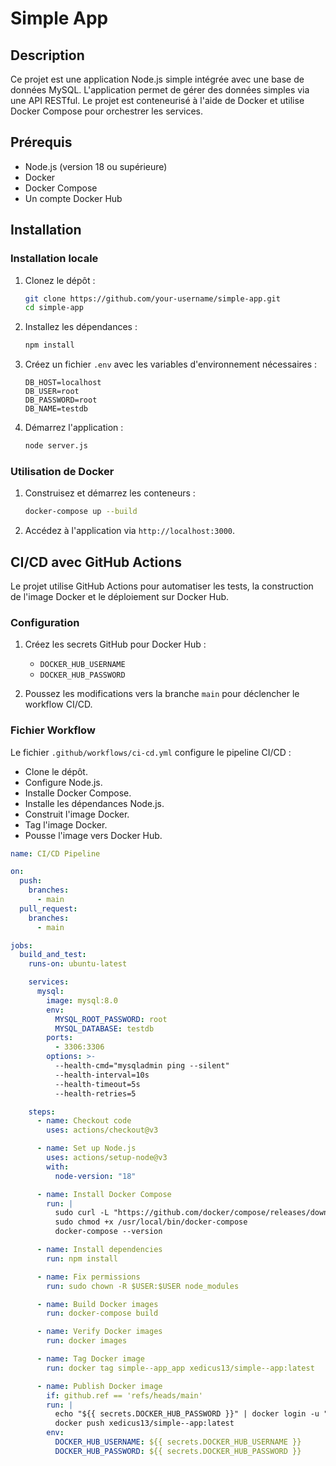 # Simple App

## Description

Ce projet est une application Node.js simple intégrée avec une base de données MySQL. L'application permet de gérer des données simples via une API RESTful. Le projet est conteneurisé à l'aide de Docker et utilise Docker Compose pour orchestrer les services.

## Prérequis

- Node.js (version 18 ou supérieure)
- Docker
- Docker Compose
- Un compte Docker Hub

## Installation

### Installation locale

1. Clonez le dépôt :

   ```sh
   git clone https://github.com/your-username/simple-app.git
   cd simple-app
   ```

2. Installez les dépendances :

   ```sh
   npm install
   ```

3. Créez un fichier `.env` avec les variables d'environnement nécessaires :

   ```env
   DB_HOST=localhost
   DB_USER=root
   DB_PASSWORD=root
   DB_NAME=testdb
   ```

4. Démarrez l'application :
   ```sh
   node server.js
   ```

### Utilisation de Docker

1. Construisez et démarrez les conteneurs :

   ```sh
   docker-compose up --build
   ```

2. Accédez à l'application via `http://localhost:3000`.

## CI/CD avec GitHub Actions

Le projet utilise GitHub Actions pour automatiser les tests, la construction de l'image Docker et le déploiement sur Docker Hub.

### Configuration

1. Créez les secrets GitHub pour Docker Hub :

   - `DOCKER_HUB_USERNAME`
   - `DOCKER_HUB_PASSWORD`

2. Poussez les modifications vers la branche `main` pour déclencher le workflow CI/CD.

### Fichier Workflow

Le fichier `.github/workflows/ci-cd.yml` configure le pipeline CI/CD :

- Clone le dépôt.
- Configure Node.js.
- Installe Docker Compose.
- Installe les dépendances Node.js.
- Construit l'image Docker.
- Tag l'image Docker.
- Pousse l'image vers Docker Hub.

```yaml
name: CI/CD Pipeline

on:
  push:
    branches:
      - main
  pull_request:
    branches:
      - main

jobs:
  build_and_test:
    runs-on: ubuntu-latest

    services:
      mysql:
        image: mysql:8.0
        env:
          MYSQL_ROOT_PASSWORD: root
          MYSQL_DATABASE: testdb
        ports:
          - 3306:3306
        options: >-
          --health-cmd="mysqladmin ping --silent"
          --health-interval=10s
          --health-timeout=5s
          --health-retries=5

    steps:
      - name: Checkout code
        uses: actions/checkout@v3

      - name: Set up Node.js
        uses: actions/setup-node@v3
        with:
          node-version: "18"

      - name: Install Docker Compose
        run: |
          sudo curl -L "https://github.com/docker/compose/releases/download/v2.20.2/docker-compose-linux-x86_64" -o /usr/local/bin/docker-compose
          sudo chmod +x /usr/local/bin/docker-compose
          docker-compose --version

      - name: Install dependencies
        run: npm install

      - name: Fix permissions
        run: sudo chown -R $USER:$USER node_modules

      - name: Build Docker images
        run: docker-compose build

      - name: Verify Docker images
        run: docker images

      - name: Tag Docker image
        run: docker tag simple--app_app xedicus13/simple--app:latest

      - name: Publish Docker image
        if: github.ref == 'refs/heads/main'
        run: |
          echo "${{ secrets.DOCKER_HUB_PASSWORD }}" | docker login -u "${{ secrets.DOCKER_HUB_USERNAME }}" --password-stdin
          docker push xedicus13/simple--app:latest
        env:
          DOCKER_HUB_USERNAME: ${{ secrets.DOCKER_HUB_USERNAME }}
          DOCKER_HUB_PASSWORD: ${{ secrets.DOCKER_HUB_PASSWORD }}
```
